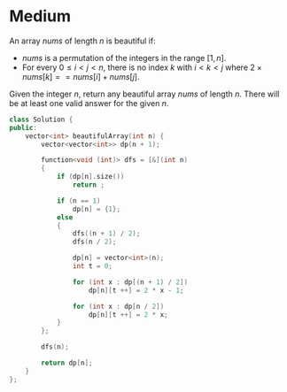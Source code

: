 # Medium

An array $nums$ of length $n$ is beautiful if:

- $nums$ is a permutation of the integers in the range $[1, n]$.
- For every $0 \leq i < j < n$, there is no index $k$ with $i < k < j$ where $2 \times nums[k] == nums[i] + nums[j]$.

Given the integer $n$, return any beautiful array $nums$ of length $n$. There will be at least one valid answer for the given $n$.

```cpp
class Solution {
public:
    vector<int> beautifulArray(int n) {
        vector<vector<int>> dp(n + 1);

        function<void (int)> dfs = [&](int n)
        {
            if (dp[n].size())
                return ;

            if (n == 1)
                dp[n] = {1};
            else
            {
                dfs((n + 1) / 2);
                dfs(n / 2);

                dp[n] = vector<int>(n);
                int t = 0;

                for (int x : dp[(n + 1) / 2])
                    dp[n][t ++] = 2 * x - 1;

                for (int x : dp[n / 2])
                    dp[n][t ++] = 2 * x;
            }
        };

        dfs(n);

        return dp[n];
    }
};
```
